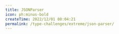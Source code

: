 ```yaml
---
title: JSONParser
icon: ph:minus-bold
createTime: 2022/12/01 08:04:21
permalink: /type-challenges/extreme/json-parser/
---
```

